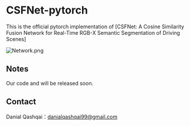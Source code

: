 # CSFNet-pytorch
This is the official pytorch implementation of [CSFNet: A Cosine Similarity Fusion Network for Real-Time RGB-X Semantic Segmentation of Driving Scenes]

![Network.png](https://github.com/Danial-Qashqai/CSFNet/blob/main/figures/Network.png)

## Notes

Our code and will be released soon.


## Contact

Danial Qashqai：danialqashqai99@gmail.com
